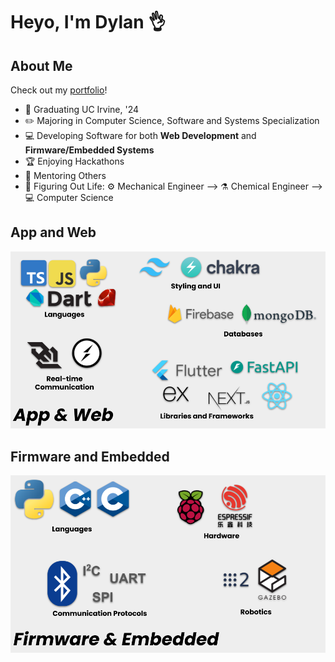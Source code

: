 # Heyo, I'm Dylan 👌

## About Me

Check out my [portfolio](https://dylanvu.com/)!

- 🐜 Graduating UC Irvine, '24
- ✏️ Majoring in Computer Science, Software and Systems Specialization
- 💻 Developing Software for both **Web Development** and **Firmware/Embedded Systems**
- 🏆 Enjoying Hackathons
- 🌱 Mentoring Others
- 🎢 Figuring Out Life: ⚙️ Mechanical Engineer --> ⚗️ Chemical Engineer --> 💻 Computer Science

## App and Web

![Web and App](https://github.com/dylanvu/dylanvu/blob/main/images/web_app_tech.png?raw=true)

## Firmware and Embedded

![Firmware and Embedded](https://github.com/dylanvu/dylanvu/blob/main/images/firmware_hardware_tech.png?raw=true)

<!--
**dylanvu/dylanvu** is a ✨ _special_ ✨ repository because its `README.md` (this file) appears on your GitHub profile.

Here are some ideas to get you started:

- 🔭 I’m currently working on ...
- 🌱 I’m currently learning ...
- 👯 I’m looking to collaborate on ...
- 🤔 I’m looking for help with ...
- 💬 Ask me about ...
- 📫 How to reach me: ...
- 😄 Pronouns: ...
- ⚡ Fun fact: ...
-->

